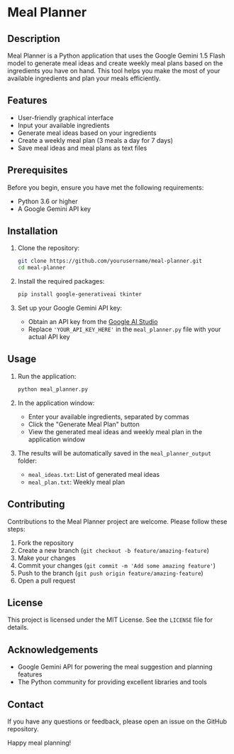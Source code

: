 # Meal Planner

## Description

Meal Planner is a Python application that uses the Google Gemini 1.5 Flash model to generate meal ideas and create weekly meal plans based on the ingredients you have on hand. This tool helps you make the most of your available ingredients and plan your meals efficiently.

## Features

- User-friendly graphical interface
- Input your available ingredients
- Generate meal ideas based on your ingredients
- Create a weekly meal plan (3 meals a day for 7 days)
- Save meal ideas and meal plans as text files

## Prerequisites

Before you begin, ensure you have met the following requirements:

- Python 3.6 or higher
- A Google Gemini API key

## Installation

1. Clone the repository:
   ```sh
   git clone https://github.com/yourusername/meal-planner.git
   cd meal-planner
   ```

2. Install the required packages:
   ```sh
   pip install google-generativeai tkinter
   ```

3. Set up your Google Gemini API key:
   - Obtain an API key from the [Google AI Studio](https://makersuite.google.com/app/apikey)
   - Replace `'YOUR_API_KEY_HERE'` in the `meal_planner.py` file with your actual API key

## Usage

1. Run the application:
   ```sh
   python meal_planner.py
   ```

2. In the application window:
   - Enter your available ingredients, separated by commas
   - Click the "Generate Meal Plan" button
   - View the generated meal ideas and weekly meal plan in the application window

3. The results will be automatically saved in the `meal_planner_output` folder:
   - `meal_ideas.txt`: List of generated meal ideas
   - `meal_plan.txt`: Weekly meal plan

## Contributing

Contributions to the Meal Planner project are welcome. Please follow these steps:

1. Fork the repository
2. Create a new branch (`git checkout -b feature/amazing-feature`)
3. Make your changes
4. Commit your changes (`git commit -m 'Add some amazing feature'`)
5. Push to the branch (`git push origin feature/amazing-feature`)
6. Open a pull request

## License

This project is licensed under the MIT License. See the `LICENSE` file for details.

## Acknowledgements

- Google Gemini API for powering the meal suggestion and planning features
- The Python community for providing excellent libraries and tools

## Contact

If you have any questions or feedback, please open an issue on the GitHub repository.

Happy meal planning!
